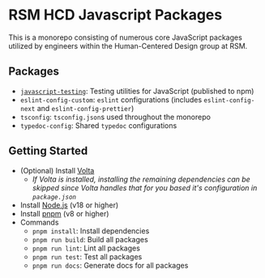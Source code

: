 # RSM HCD Javascript Packages

This is a monorepo consisting of numerous core JavaScript packages utilized by engineers within the Human-Centered Design group at RSM.

## Packages

- [`javascript-testing`](./packages/javascript-testing/README.md): Testing utilities for JavaScript (published to npm)
- `eslint-config-custom`: `eslint` configurations (includes `eslint-config-next` and `eslint-config-prettier`)
- `tsconfig`: `tsconfig.json`s used throughout the monorepo
- `typedoc-config`: Shared `typedoc` configurations

## Getting Started

- (Optional) Install [Volta](https://volta.sh/)
    - _If Volta is installed, installing the remaining dependencies can be skipped since Volta handles that for you based it's configuration in `package.json`_
- Install [Node.js](https://nodejs.org/en/) (v18 or higher)
- Install [pnpm](https://pnpm.io/) (v8 or higher)
- Commands
  - `pnpm install`: Install dependencies
  - `pnpm run build`: Build all packages
  - `pnpm run lint`: Lint all packages
  - `pnpm run test`: Test all packages
  - `pnpm run docs`: Generate docs for all packages

